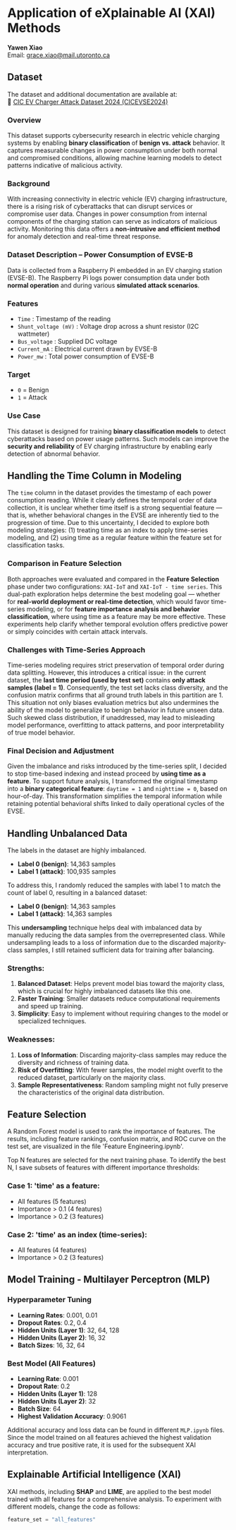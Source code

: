 # Application of eXplainable AI (XAI) Methods

**Yawen Xiao**  
Email: [grace.xiao@mail.utoronto.ca](mailto:grace.xiao@mail.utoronto.ca)

## Dataset

The dataset and additional documentation are available at:  
🔗 [CIC EV Charger Attack Dataset 2024 (CICEVSE2024)](https://www.unb.ca/cic/datasets/evse-dataset-2024.html)

### Overview

This dataset supports cybersecurity research in electric vehicle charging systems by enabling **binary classification** of **benign vs. attack** behavior. It captures measurable changes in power consumption under both normal and compromised conditions, allowing machine learning models to detect patterns indicative of malicious activity.

### Background

With increasing connectivity in electric vehicle (EV) charging infrastructure, there is a rising risk of cyberattacks that can disrupt services or compromise user data. Changes in power consumption from internal components of the charging station can serve as indicators of malicious activity. Monitoring this data offers a **non-intrusive and efficient method** for anomaly detection and real-time threat response.

### Dataset Description – Power Consumption of EVSE-B

Data is collected from a Raspberry Pi embedded in an EV charging station (EVSE-B). The Raspberry Pi logs power consumption data under both **normal operation** and during various **simulated attack scenarios**.

### Features

- `Time` : Timestamp of the reading  
- `Shunt_voltage (mV)` : Voltage drop across a shunt resistor (I2C wattmeter)  
- `Bus_voltage` : Supplied DC voltage  
- `Current_mA` : Electrical current drawn by EVSE-B  
- `Power_mw` : Total power consumption of EVSE-B  

### Target

- `0` = Benign  
- `1` = Attack  

### Use Case

This dataset is designed for training **binary classification models** to detect cyberattacks based on power usage patterns. Such models can improve the **security and reliability** of EV charging infrastructure by enabling early detection of abnormal behavior.

## Handling the Time Column in Modeling

The `time` column in the dataset provides the timestamp of each power consumption reading. While it clearly defines the temporal order of data collection, it is unclear whether time itself is a strong sequential feature — that is, whether behavioral changes in the EVSE are inherently tied to the progression of time. Due to this uncertainty, I decided to explore both modeling strategies: (1) treating time as an index to apply time-series modeling, and (2) using time as a regular feature within the feature set for classification tasks.

### Comparison in Feature Selection

Both approaches were evaluated and compared in the **Feature Selection** phase under two configurations: `XAI-IoT` and `XAI-IoT - time series`. This dual-path exploration helps determine the best modeling goal — whether for **real-world deployment or real-time detection**, which would favor time-series modeling, or for **feature importance analysis and behavior classification**, where using time as a feature may be more effective. These experiments help clarify whether temporal evolution offers predictive power or simply coincides with certain attack intervals.

### Challenges with Time-Series Approach

Time-series modeling requires strict preservation of temporal order during data splitting. However, this introduces a critical issue: in the current dataset, the **last time period (used by test set)** contains **only attack samples (label = 1)**. Consequently, the test set lacks class diversity, and the confusion matrix confirms that all ground truth labels in this partition are 1. This situation not only biases evaluation metrics but also undermines the ability of the model to generalize to benign behavior in future unseen data. Such skewed class distribution, if unaddressed, may lead to misleading model performance, overfitting to attack patterns, and poor interpretability of true model behavior.

### Final Decision and Adjustment

Given the imbalance and risks introduced by the time-series split, I decided to stop time-based indexing and instead proceed by **using time as a feature**. To support future analysis, I transformed the original timestamp into a **binary categorical feature**: `daytime = 1` and `nighttime = 0`, based on hour-of-day. This transformation simplifies the temporal information while retaining potential behavioral shifts linked to daily operational cycles of the EVSE.

## Handling Unbalanced Data

The labels in the dataset are highly imbalanced.
- **Label 0 (benign)**: 14,363 samples  
- **Label 1 (attack)**: 100,935 samples  

To address this, I randomly reduced the samples with label 1 to match the count of label 0, resulting in a balanced dataset:  
- **Label 0 (benign)**: 14,363 samples  
- **Label 1 (attack)**: 14,363 samples  

This **undersampling** technique helps deal with imbalanced data by manually reducing the data samples from the overrepresented class. While undersampling leads to a loss of information due to the discarded majority-class samples, I still retained sufficient data for training after balancing.

### Strengths:
1. **Balanced Dataset**: Helps prevent model bias toward the majority class, which is crucial for highly imbalanced datasets like this one.
2. **Faster Training**: Smaller datasets reduce computational requirements and speed up training.
3. **Simplicity**: Easy to implement without requiring changes to the model or specialized techniques.

### Weaknesses:
1. **Loss of Information**: Discarding majority-class samples may reduce the diversity and richness of training data.
2. **Risk of Overfitting**: With fewer samples, the model might overfit to the reduced dataset, particularly on the majority class.
3. **Sample Representativeness**: Random sampling might not fully preserve the characteristics of the original data distribution.

## Feature Selection

A Random Forest model is used to rank the importance of features. The results, including feature rankings, confusion matrix, and ROC curve on the test set, are visualized in the file 'Feature Engineering.ipynb'.

Top N features are selected for the next training phase. To identify the best N, I save subsets of features with different importance thresholds:

### Case 1: 'time' as a feature:
- All features (5 features)
- Importance > 0.1 (4 features)
- Importance > 0.2 (3 features)

### Case 2: 'time' as an index (time-series):
- All features (4 features)
- Importance > 0.2 (3 features)

## Model Training - Multilayer Perceptron (MLP)

### Hyperparameter Tuning

- **Learning Rates**: 0.001, 0.01
- **Dropout Rates**: 0.2, 0.4
- **Hidden Units (Layer 1)**: 32, 64, 128
- **Hidden Units (Layer 2)**: 16, 32
- **Batch Sizes**: 16, 32, 64

### Best Model (All Features)

- **Learning Rate**: 0.001
- **Dropout Rate**: 0.2
- **Hidden Units (Layer 1)**: 128
- **Hidden Units (Layer 2)**: 32
- **Batch Size**: 64
- **Highest Validation Accuracy**: 0.9061

Additional accuracy and loss data can be found in different `MLP.ipynb` files. Since the model trained on all features achieved the highest validation accuracy and true positive rate, it is used for the subsequent XAI interpretation.

## Explainable Artificial Intelligence (XAI)

XAI methods, including **SHAP** and **LIME**, are applied to the best model trained with all features for a comprehensive analysis. To experiment with different models, change the code as follows: 
```python
feature_set = "all_features"

